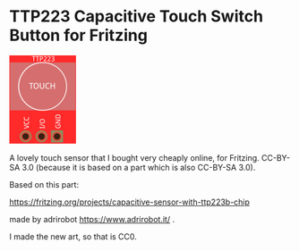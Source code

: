 # TTP223 Capacitive Touch Switch Button for Fritzing

![Image of a TTP332-based touch sensor. There is a pad labelled "touch" and three terminals for connecting positive, negative (ground), and signal wires.](https://raw.githubusercontent.com/rbricheno/rbricheno-fritzing-parts/main/TTP223/ttp223.png)

A lovely touch sensor that I bought very cheaply online, for Fritzing. CC-BY-SA 3.0 (because it is based on a part which is also CC-BY-SA 3.0).

Based on this part:

https://fritzing.org/projects/capacitive-sensor-with-ttp223b-chip

made by adrirobot https://www.adrirobot.it/ .

I made the new art, so that is CC0.
